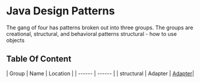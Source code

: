 # Java Design Patterns
The gang of four has patterns broken out into three groups. The groups are creational, structural, and behavioral patterns
structural - how to use objects 
## Table Of Content

| Group | Name | Location | 
| ------ | ------ |
| structural | Adapter | [Adapter](structural/adapter)|
